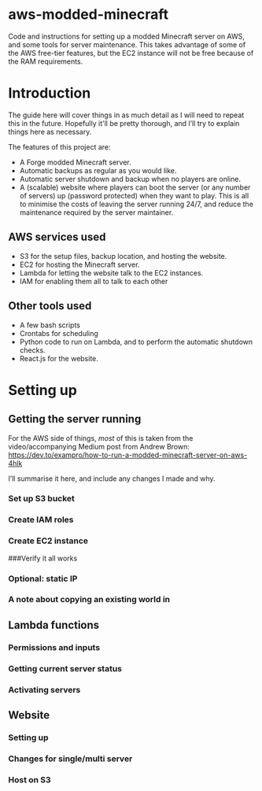 # aws-modded-minecraft
Code and instructions for setting up a modded Minecraft server on AWS, and some tools for server maintenance. This takes advantage of some of the AWS free-tier features, but the EC2 instance will not be free because of the RAM requirements.

# Introduction

The guide here will cover things in as much detail as I will need to repeat this in the future. Hopefully it'll be pretty thorough, and I’ll try to explain things here as necessary.

The features of this project are:
* A Forge modded Minecraft server.
* Automatic backups as regular as you would like.
* Automatic server shutdown and backup when no players are online.
* A (scalable) website where players can boot the server (or any number of servers) up (password protected) when they want to play.
This is all to minimise the costs of leaving the server running 24/7, and reduce the maintenance required by the server maintainer.

## AWS services used
* S3 for the setup files, backup location, and hosting the website.
* EC2 for hosting the Minecraft server.
* Lambda for letting the website talk to the EC2 instances. 
* IAM for enabling them all to talk to each other

## Other tools used
* A few bash scripts
* Crontabs for scheduling
* Python code to run on Lambda, and to perform the automatic shutdown checks.
* React.js for the website.
# Setting up
## Getting the server running
For the AWS side of things, *most* of this is taken from the video/accompanying Medium post from Andrew Brown: https://dev.to/exampro/how-to-run-a-modded-minecraft-server-on-aws-4hlk 

I’ll summarise it here, and include any changes I made and why.
### Set up S3 bucket
### Create IAM roles
### Create EC2 instance
###Verify it all works
### Optional: static IP
### A note about copying an existing world in
## Lambda functions
### Permissions and inputs
### Getting current server status
### Activating servers
## Website 
### Setting up
### Changes for single/multi server
### Host on S3
